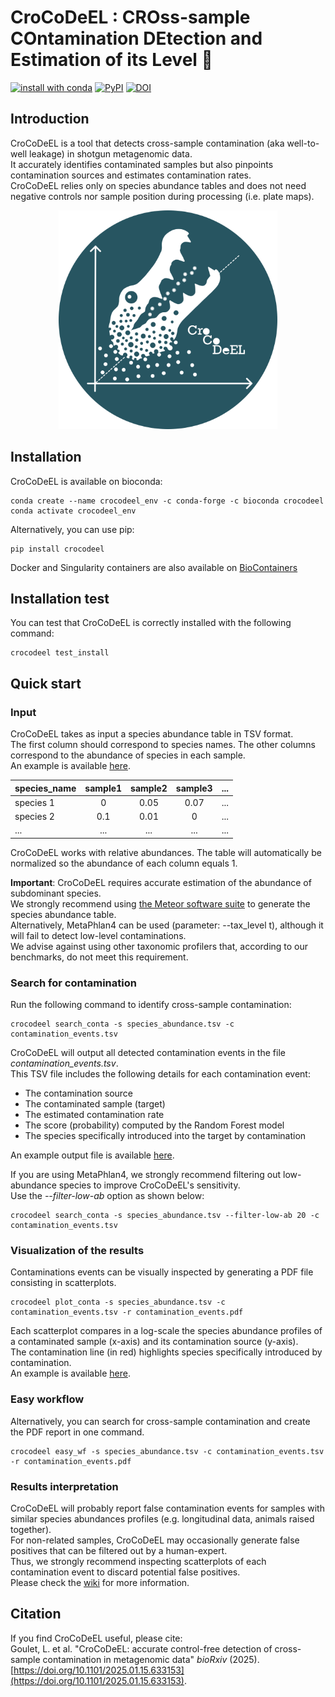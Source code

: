 #  CroCoDeEL : **CRO**ss-sample **CO**ntamination **DE**tection and **E**stimation of its **L**evel 🐊

[![install with conda](https://img.shields.io/conda/vn/bioconda/crocodeel?color=green&label=bioconda%2Fcrocodeel&logo=anaconda)](https://anaconda.org/bioconda/crocodeel)
[![PyPI](https://img.shields.io/pypi/v/crocodeel?label=pypi%20package)](https://pypi.org/project/crocodeel/)
[![DOI](https://zenodo.org/badge/DOI/10.5281/zenodo.14708155.svg)](https://doi.org/10.5281/zenodo.14708155)

## Introduction

CroCoDeEL is a tool that detects cross-sample contamination (aka well-to-well leakage) in shotgun metagenomic data.\
It accurately identifies contaminated samples but also pinpoints contamination sources and estimates contamination rates.\
CroCoDeEL relies only on species abundance tables and does not need negative controls nor sample position during processing (i.e. plate maps).

<p align="center">
  <img src="docs/logos/logo.webp" width="350" height="350" alt="logo">
</p>

## Installation

CroCoDeEL is available on bioconda:
```
conda create --name crocodeel_env -c conda-forge -c bioconda crocodeel
conda activate crocodeel_env
```

Alternatively, you can use pip:
```
pip install crocodeel
```

Docker and Singularity containers are also available on [BioContainers](https://biocontainers.pro/tools/crocodeel)

## Installation test

You can test that CroCoDeEL is correctly installed with the following command:
```
crocodeel test_install
```

## Quick start
### Input
CroCoDeEL takes as input a species abundance table in TSV format.\
The first column should correspond to species names. The other columns correspond to the abundance of species in each sample.\
An example is available [here](crocodeel/test_data/mgs_profiles_test.tsv).

|   species_name  | sample1 | sample2 | sample3 |    ...   | 
|:----------------|:-------:|:-------:|:-------:|:--------:| 
| species 1       |   0     |  0.05   |   0.07  |    ...   | 
| species 2       |   0.1   |  0.01   |   0     |    ...   | 
|       ...       |   ...   |   ...   |   ...   |    ...   | 

CroCoDeEL works with relative abundances.
The table will automatically be normalized so the abundance of each column equals 1.

**Important**: CroCoDeEL requires accurate estimation of the abundance of subdominant species.\
We strongly recommend using [the Meteor software suite](https://github.com/metagenopolis/meteor) to generate the species abundance table.\
Alternatively, MetaPhlan4 can be used (parameter: --tax\_level t), although it will fail to detect low-level contaminations.\
We advise against using other taxonomic profilers that, according to our benchmarks, do not meet this requirement.

### Search for contamination
Run the following command to identify cross-sample contamination:
```
crocodeel search_conta -s species_abundance.tsv -c contamination_events.tsv
```
CroCoDeEL will output all detected contamination events in the file _contamination_events.tsv_.\
This TSV file includes the following details for each contamination event:
- The contamination source
- The contaminated sample (target)
- The estimated contamination rate
- The score (probability) computed by the Random Forest model
- The species specifically introduced into the target by contamination

An example output file is available [here](crocodeel/test_data/results/contamination_events.tsv).

If you are using MetaPhlan4, we strongly recommend filtering out low-abundance species to improve CroCoDeEL's sensitivity.\
Use the _--filter-low-ab_ option as shown below:
```
crocodeel search_conta -s species_abundance.tsv --filter-low-ab 20 -c contamination_events.tsv
```

### Visualization of the results
Contaminations events can be visually inspected by generating a PDF file consisting in scatterplots.
```
crocodeel plot_conta -s species_abundance.tsv -c contamination_events.tsv -r contamination_events.pdf
```
Each scatterplot compares in a log-scale the species abundance profiles of a contaminated sample (x-axis) and its contamination source (y-axis).\
The contamination line (in red) highlights species specifically introduced by contamination.\
An example is available [here](crocodeel/test_data/results/contamination_events.pdf).

### Easy workflow
Alternatively, you can search for cross-sample contamination and create the PDF report in one command.
```
crocodeel easy_wf -s species_abundance.tsv -c contamination_events.tsv -r contamination_events.pdf
```

### Results interpretation
CroCoDeEL will probably report false contamination events for samples with similar species abundances profiles (e.g. longitudinal data, animals raised together).\
For non-related samples, CroCoDeEL may occasionally generate false positives that can be filtered out by a human-expert.\
Thus, we strongly recommend inspecting scatterplots of each contamination event to discard potential false positives.\
Please check the [wiki](https://github.com/metagenopolis/CroCoDeEL/wiki) for more information.

## Citation
If you find CroCoDeEL useful, please cite:\
Goulet, L. et al. "CroCoDeEL: accurate control-free detection of cross-sample contamination in metagenomic data" *bioRxiv* (2025). [https://doi.org/10.1101/2025.01.15.633153](https://doi.org/10.1101/2025.01.15.633153).
